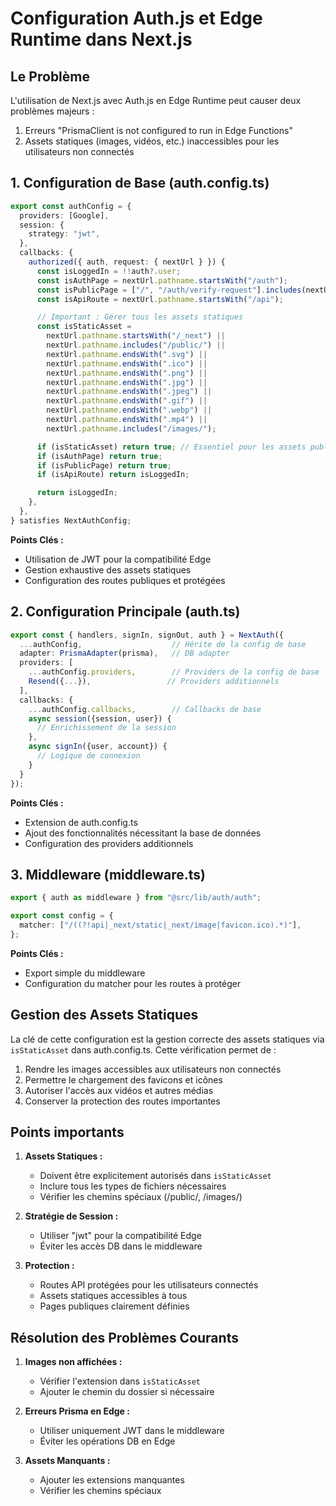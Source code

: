 # Configuration Auth.js et Edge Runtime dans Next.js

## Le Problème

L'utilisation de Next.js avec Auth.js en Edge Runtime peut causer deux problèmes majeurs :

1. Erreurs "PrismaClient is not configured to run in Edge Functions"
2. Assets statiques (images, vidéos, etc.) inaccessibles pour les utilisateurs non connectés

## 1. Configuration de Base (auth.config.ts)

```typescript
export const authConfig = {
  providers: [Google],
  session: {
    strategy: "jwt",
  },
  callbacks: {
    authorized({ auth, request: { nextUrl } }) {
      const isLoggedIn = !!auth?.user;
      const isAuthPage = nextUrl.pathname.startsWith("/auth");
      const isPublicPage = ["/", "/auth/verify-request"].includes(nextUrl.pathname);
      const isApiRoute = nextUrl.pathname.startsWith("/api");

      // Important : Gérer tous les assets statiques
      const isStaticAsset =
        nextUrl.pathname.startsWith("/_next") ||
        nextUrl.pathname.includes("/public/") ||
        nextUrl.pathname.endsWith(".svg") ||
        nextUrl.pathname.endsWith(".ico") ||
        nextUrl.pathname.endsWith(".png") ||
        nextUrl.pathname.endsWith(".jpg") ||
        nextUrl.pathname.endsWith(".jpeg") ||
        nextUrl.pathname.endsWith(".gif") ||
        nextUrl.pathname.endsWith(".webp") ||
        nextUrl.pathname.endsWith(".mp4") ||
        nextUrl.pathname.includes("/images/");

      if (isStaticAsset) return true; // Essentiel pour les assets publics
      if (isAuthPage) return true;
      if (isPublicPage) return true;
      if (isApiRoute) return isLoggedIn;

      return isLoggedIn;
    },
  },
} satisfies NextAuthConfig;
```

**Points Clés :**

- Utilisation de JWT pour la compatibilité Edge
- Gestion exhaustive des assets statiques
- Configuration des routes publiques et protégées

## 2. Configuration Principale (auth.ts)

```typescript
export const { handlers, signIn, signOut, auth } = NextAuth({
  ...authConfig,                    // Hérite de la config de base
  adapter: PrismaAdapter(prisma),   // DB adapter
  providers: [
    ...authConfig.providers,        // Providers de la config de base
    Resend({...}),                 // Providers additionnels
  ],
  callbacks: {
    ...authConfig.callbacks,        // Callbacks de base
    async session({session, user}) {
      // Enrichissement de la session
    },
    async signIn({user, account}) {
      // Logique de connexion
    }
  }
});
```

**Points Clés :**

- Extension de auth.config.ts
- Ajout des fonctionnalités nécessitant la base de données
- Configuration des providers additionnels

## 3. Middleware (middleware.ts)

```typescript
export { auth as middleware } from "@src/lib/auth/auth";

export const config = {
  matcher: ["/((?!api|_next/static|_next/image|favicon.ico).*)"],
};
```

**Points Clés :**

- Export simple du middleware
- Configuration du matcher pour les routes à protéger

## Gestion des Assets Statiques

La clé de cette configuration est la gestion correcte des assets statiques via `isStaticAsset` dans auth.config.ts. Cette vérification permet de :

1. Rendre les images accessibles aux utilisateurs non connectés
2. Permettre le chargement des favicons et icônes
3. Autoriser l'accès aux vidéos et autres médias
4. Conserver la protection des routes importantes

## Points importants

1. **Assets Statiques :**

   - Doivent être explicitement autorisés dans `isStaticAsset`
   - Inclure tous les types de fichiers nécessaires
   - Vérifier les chemins spéciaux (/public/, /images/)

2. **Stratégie de Session :**

   - Utiliser "jwt" pour la compatibilité Edge
   - Éviter les accès DB dans le middleware

3. **Protection :**
   - Routes API protégées pour les utilisateurs connectés
   - Assets statiques accessibles à tous
   - Pages publiques clairement définies

## Résolution des Problèmes Courants

1. **Images non affichées :**

   - Vérifier l'extension dans `isStaticAsset`
   - Ajouter le chemin du dossier si nécessaire

2. **Erreurs Prisma en Edge :**

   - Utiliser uniquement JWT dans le middleware
   - Éviter les opérations DB en Edge

3. **Assets Manquants :**
   - Ajouter les extensions manquantes
   - Vérifier les chemins spéciaux
